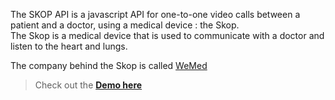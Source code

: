 

The SKOP API is a javascript API for one-to-one video calls between a patient and a doctor, using a medical device : the Skop. <br>
The Skop is a medical device that is used to communicate with a doctor and listen to the heart and lungs. <br>

The company behind the Skop is called [WeMed](https://en.wemed.fr/ )

> Check out the [**Demo here**](https://bengregory23.github.io/Skop-API/demo/)
